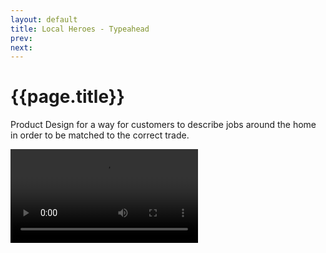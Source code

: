 ```yaml
---
layout: default
title: Local Heroes - Typeahead
prev: 
next:
---
```


# {{page.title}}

Product Design for a way for customers to describe jobs around the home in order to be matched to the correct trade.

<video src="typeahead.mp4" controls></video>